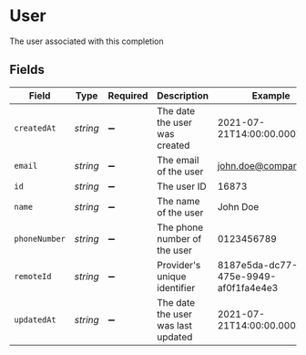 # User

The user associated with this completion


## Fields

| Field                                | Type                                 | Required                             | Description                          | Example                              |
| ------------------------------------ | ------------------------------------ | ------------------------------------ | ------------------------------------ | ------------------------------------ |
| `createdAt`                          | *string*                             | :heavy_minus_sign:                   | The date the user was created        | 2021-07-21T14:00:00.000Z             |
| `email`                              | *string*                             | :heavy_minus_sign:                   | The email of the user                | john.doe@company.com                 |
| `id`                                 | *string*                             | :heavy_minus_sign:                   | The user ID                          | 16873                                |
| `name`                               | *string*                             | :heavy_minus_sign:                   | The name of the user                 | John Doe                             |
| `phoneNumber`                        | *string*                             | :heavy_minus_sign:                   | The phone number of the user         | 0123456789                           |
| `remoteId`                           | *string*                             | :heavy_minus_sign:                   | Provider's unique identifier         | 8187e5da-dc77-475e-9949-af0f1fa4e4e3 |
| `updatedAt`                          | *string*                             | :heavy_minus_sign:                   | The date the user was last updated   | 2021-07-21T14:00:00.000Z             |